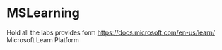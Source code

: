 # MSLearning
Hold all the labs provides form https://docs.microsoft.com/en-us/learn/ Microsoft Learn Platform
